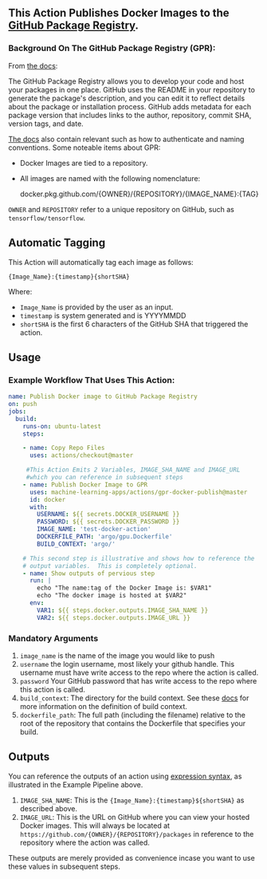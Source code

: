 ## This Action Publishes Docker Images to the [GitHub Package Registry](https://github.com/features/package-registry).  

### Background On The GitHub Package Registry (GPR):

From [the docs]((https://help.github.com/en/articles/configuring-docker-for-use-with-github-package-registry)):

The GitHub Package Registry allows you to develop your code and host your packages in one place.  GitHub uses the README in your repository to generate the package's description, and you can edit it to reflect details about the package or installation process. GitHub adds metadata for each package version that includes links to the author, repository, commit SHA, version tags, and date.

[The docs](https://help.github.com/en/articles/configuring-docker-for-use-with-github-package-registry) also contain relevant such as how to authenticate and naming conventions.  Some noteable items about GPR:

- Docker Images are tied to a repository.  
- All images are named with the following nomenclature:

    docker.pkg.github.com/{OWNER}/{REPOSITORY}/{IMAGE_NAME}:{TAG}
    
`OWNER` and `REPOSITORY` refer to a unique repository on GitHub, such as `tensorflow/tensorflow`.


## Automatic Tagging

This Action will automatically tag each image as follows:

    {Image_Name}:{timestamp}{shortSHA}

Where:
- `Image_Name` is provided by the user as an input.
- `timestamp` is system generated and is YYYYMMDD
- `shortSHA` is the first 6 characters of the GitHub SHA that triggered the action.

## Usage




### Example Workflow That Uses This Action:
```yaml
name: Publish Docker image to GitHub Package Registry
on: push
jobs:
  build:
    runs-on: ubuntu-latest 
    steps:

    - name: Copy Repo Files
      uses: actions/checkout@master

     #This Action Emits 2 Variables, IMAGE_SHA_NAME and IMAGE_URL 
     #which you can reference in subsequent steps
    - name: Publish Docker Image to GPR
      uses: machine-learning-apps/actions/gpr-docker-publish@master
      id: docker
      with:
        USERNAME: ${{ secrets.DOCKER_USERNAME }}
        PASSWORD: ${{ secrets.DOCKER_PASSWORD }}
        IMAGE_NAME: 'test-docker-action'
        DOCKERFILE_PATH: 'argo/gpu.Dockerfile'
        BUILD_CONTEXT: 'argo/'

    # This second step is illustrative and shows how to reference the 
    # output variables.  This is completely optional.
    - name: Show outputs of pervious step
      run: |
        echo "The name:tag of the Docker Image is: $VAR1"
        echo "The docker image is hosted at $VAR2"
      env:
        VAR1: ${{ steps.docker.outputs.IMAGE_SHA_NAME }}
        VAR2: ${{ steps.docker.outputs.IMAGE_URL }}
```

### Mandatory Arguments

1. `image_name` is the name of the image you would like to push  
2. `username` the login username, most likely your github handle.  This username must have write access to the repo where the action is called.
3. `password` Your GitHub password that has write access to the repo where this action is called.
4. `build_context`: The directory for the build context.  See these [docs](https://docs.docker.com/engine/reference/commandline/build/) for more information on the definition of build context.
5. `dockerfile_path`: The full path (including the filename) relative to the root of the repository that contains the Dockerfile that specifies your build.



## Outputs

You can reference the outputs of an action using [expression syntax](https://help.github.com/en/articles/contexts-and-expression-syntax-for-github-actions), as illustrated in the Example Pipeline above.

1. `IMAGE_SHA_NAME`: This is the `{Image_Name}:{timestamp}${shortSHA}` as described above.
2. `IMAGE_URL`: This is the URL on GitHub where you can view your hosted Docker images.  This will always be located at `https://github.com/{OWNER}/{REPOSITORY}/packages` in reference to the repository where the action was called.

These outputs are merely provided as convenience incase you want to use these values in subsequent steps.
